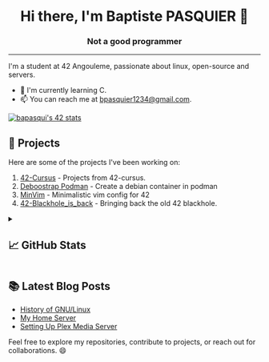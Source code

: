 <h1 align='center'>Hi there, I'm Baptiste PASQUIER 👋</h1>
<h3 align='center'> Not a good programmer </h3>
<hr>

I'm a student at 42 Angouleme, passionate about linux, open-source and servers.

- 🌱 I'm currently learning C.
- 📫 You can reach me at <a href="mailto:bpasquier1234@gmail.com">bpasquier1234@gmail.com</a>.

[![bapasqui's 42 stats](https://badge.mediaplus.ma/colorfulwaves/bapasqui?1337Badge=off&UM6P=off)](https://github.com/oakoudad/badge42)

## 🚀 Projects

Here are some of the projects I've been working on:

1. [42-Cursus](https://github.com/Haletran/42-Cursus) - Projects from 42-cursus.
2. [Deboostrap Podman](https://github.com/Haletran/Deboostrap-Podman) - Create a debian container in podman
3. [MinVim](https://github.com/Haletran/MinVim) - Minimalistic vim config for 42
4. [42-Blackhole_is_back](https://github.com/Haletran/42-Blackholeisback) - Bringing back the old 42 blackhole.

<details>
<summary><h2>📈 GitHub Stats</h2></summary>

[![Haletran's GitHub stats](https://github-readme-stats.vercel.app/api?username=Haletran&show_icons=true&theme=dark)](https://github.com/Haletran/github-readme-stats)
</details>

## 📚 Latest Blog Posts

- [History of GNU/Linux](https://baptistepasquier.xyz/articles/article1/)
- [My Home Server](https://baptistepasquier.xyz/articles/article4/)
- [Setting Up Plex Media Server](https://baptistepasquier.xyz/guides/guide4/)

Feel free to explore my repositories, contribute to projects, or reach out for collaborations. 😄

